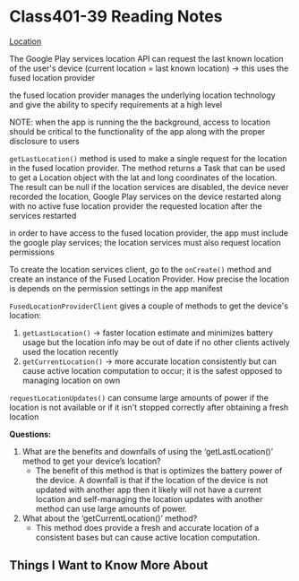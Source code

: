 # Class401-39 Reading Notes

[Location](https://developer.android.com/training/location/retrieve-current)

The Google Play services location API can request the last known location of the user's device (current location = last known location) -> this uses the fused location provider

the fused location provider manages the underlying location technology and give the ability to specify requirements at a high level

NOTE: when the app is running the the background, access to location should be critical to the functionality of the app along with the proper disclosure to users

`getLastLocation()` method is used to make a single request for the location in the fused location provider. The method returns a Task that can be used to get a Location object with the lat and long coordinates of the location. The result can be null if the location services are disabled, the device never recorded the location, Google Play services on the device restarted along with no active fuse location provider the requested location after the services restarted

in order to have access to the fused location provider, the app must include the google play services; the location services must also request location permissions

To create the location services client, go to the `onCreate()` method and create an instance of the Fused Location Provider. How precise the location is depends on the permission settings in the app manifest

`FusedLocationProviderClient` gives a couple of methods to get the device's location:

1. `getLastLocation()` -> faster location estimate and minimizes battery usage but the location info may be out of date if no other clients actively used the location recently
2. `getCurrentLocation()` -> more accurate location consistently but can cause active location computation to occur; it is the safest opposed to managing location on own

`requestLocationUpdates()` can consume large amounts of power if the location is not available or if it isn't stopped correctly after obtaining a fresh location

**Questions:**

1. What are the benefits and downfalls of using the ‘getLastLocation()’ method to get your device’s location?
    * The benefit of this method is that is optimizes the battery power of the device. A downfall is that if the location of the device is not updated with another app then it likely will not have a current location and self-managing the location updates with another method can use large amounts of power.
2. What about the ‘getCurrentLocation()’ method?
    * This method does provide a fresh and accurate location of a consistent bases but can cause active location computation.

## Things I Want to Know More About
